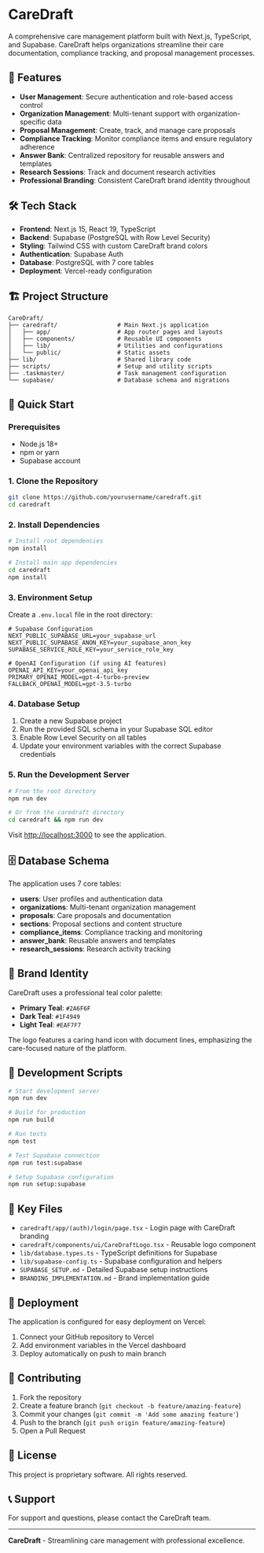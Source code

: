 # CareDraft

A comprehensive care management platform built with Next.js, TypeScript, and Supabase. CareDraft helps organizations streamline their care documentation, compliance tracking, and proposal management processes.

## 🚀 Features

- **User Management**: Secure authentication and role-based access control
- **Organization Management**: Multi-tenant support with organization-specific data
- **Proposal Management**: Create, track, and manage care proposals
- **Compliance Tracking**: Monitor compliance items and ensure regulatory adherence
- **Answer Bank**: Centralized repository for reusable answers and templates
- **Research Sessions**: Track and document research activities
- **Professional Branding**: Consistent CareDraft brand identity throughout

## 🛠️ Tech Stack

- **Frontend**: Next.js 15, React 19, TypeScript
- **Backend**: Supabase (PostgreSQL with Row Level Security)
- **Styling**: Tailwind CSS with custom CareDraft brand colors
- **Authentication**: Supabase Auth
- **Database**: PostgreSQL with 7 core tables
- **Deployment**: Vercel-ready configuration

## 🏗️ Project Structure

```
CareDraft/
├── caredraft/                 # Main Next.js application
│   ├── app/                   # App router pages and layouts
│   ├── components/            # Reusable UI components
│   ├── lib/                   # Utilities and configurations
│   └── public/                # Static assets
├── lib/                       # Shared library code
├── scripts/                   # Setup and utility scripts
├── .taskmaster/               # Task management configuration
└── supabase/                  # Database schema and migrations
```

## 🚀 Quick Start

### Prerequisites

- Node.js 18+ 
- npm or yarn
- Supabase account

### 1. Clone the Repository

```bash
git clone https://github.com/yourusername/caredraft.git
cd caredraft
```

### 2. Install Dependencies

```bash
# Install root dependencies
npm install

# Install main app dependencies
cd caredraft
npm install
```

### 3. Environment Setup

Create a `.env.local` file in the root directory:

```env
# Supabase Configuration
NEXT_PUBLIC_SUPABASE_URL=your_supabase_url
NEXT_PUBLIC_SUPABASE_ANON_KEY=your_supabase_anon_key
SUPABASE_SERVICE_ROLE_KEY=your_service_role_key

# OpenAI Configuration (if using AI features)
OPENAI_API_KEY=your_openai_api_key
PRIMARY_OPENAI_MODEL=gpt-4-turbo-preview
FALLBACK_OPENAI_MODEL=gpt-3.5-turbo
```

### 4. Database Setup

1. Create a new Supabase project
2. Run the provided SQL schema in your Supabase SQL editor
3. Enable Row Level Security on all tables
4. Update your environment variables with the correct Supabase credentials

### 5. Run the Development Server

```bash
# From the root directory
npm run dev

# Or from the caredraft directory
cd caredraft && npm run dev
```

Visit [http://localhost:3000](http://localhost:3000) to see the application.

## 🗄️ Database Schema

The application uses 7 core tables:

- **users**: User profiles and authentication data
- **organizations**: Multi-tenant organization management
- **proposals**: Care proposals and documentation
- **sections**: Proposal sections and content structure
- **compliance_items**: Compliance tracking and monitoring
- **answer_bank**: Reusable answers and templates
- **research_sessions**: Research activity tracking

## 🎨 Brand Identity

CareDraft uses a professional teal color palette:

- **Primary Teal**: `#2A6F6F`
- **Dark Teal**: `#1F4949` 
- **Light Teal**: `#EAF7F7`

The logo features a caring hand icon with document lines, emphasizing the care-focused nature of the platform.

## 🔧 Development Scripts

```bash
# Start development server
npm run dev

# Build for production
npm run build

# Run tests
npm test

# Test Supabase connection
npm run test:supabase

# Setup Supabase configuration
npm run setup:supabase
```

## 📁 Key Files

- `caredraft/app/(auth)/login/page.tsx` - Login page with CareDraft branding
- `caredraft/components/ui/CareDraftLogo.tsx` - Reusable logo component
- `lib/database.types.ts` - TypeScript definitions for Supabase
- `lib/supabase-config.ts` - Supabase configuration and helpers
- `SUPABASE_SETUP.md` - Detailed Supabase setup instructions
- `BRANDING_IMPLEMENTATION.md` - Brand implementation guide

## 🚀 Deployment

The application is configured for easy deployment on Vercel:

1. Connect your GitHub repository to Vercel
2. Add environment variables in the Vercel dashboard
3. Deploy automatically on push to main branch

## 🤝 Contributing

1. Fork the repository
2. Create a feature branch (`git checkout -b feature/amazing-feature`)
3. Commit your changes (`git commit -m 'Add some amazing feature'`)
4. Push to the branch (`git push origin feature/amazing-feature`)
5. Open a Pull Request

## 📝 License

This project is proprietary software. All rights reserved.

## 📞 Support

For support and questions, please contact the CareDraft team.

---

**CareDraft** - Streamlining care management with professional excellence. 